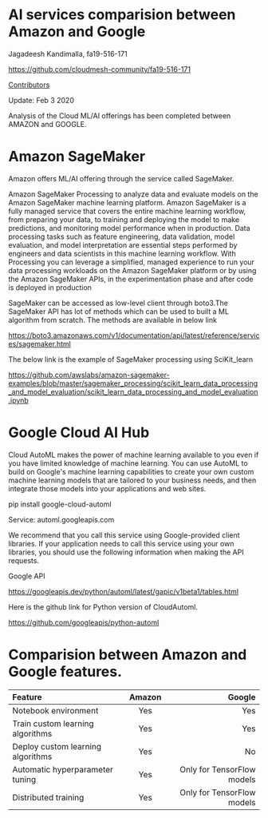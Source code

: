# AI services comparision between Amazon and Google

Jagadeesh Kandimalla, fa19-516-171 

<https://github.com/cloudmesh-community/fa19-516-171>

[Contributors](https://github.com/cloudmesh-community/fa19-516-171/graphs/contributors)

Update: Feb 3 2020

Analysis of the Cloud ML/AI offerings has been completed between AMAZON and GOOGLE.

# Amazon SageMaker

Amazon offers ML/AI offering through the service called SageMaker.

Amazon SageMaker Processing to analyze data and evaluate models on the Amazon SageMaker machine learning platform. 
Amazon SageMaker is a fully managed service that covers the entire machine learning workflow, from preparing your data,
to training and deploying the model to make predictions, and monitoring model performance when in production. 
Data processing tasks such as feature engineering, data validation, model evaluation, and model interpretation are 
essential steps performed by engineers and data scientists in this machine learning workflow. With Processing you 
can leverage a simplified, managed experience to run your data processing workloads on the Amazon SageMaker 
platform or by using the Amazon SageMaker APIs, in the experimentation phase and after code is deployed in production

SageMaker can be accessed as low-level client through boto3.The SageMaker API has lot 
of methods which can be used to built a ML algorithm from scratch.
The methods are available in below link

<https://boto3.amazonaws.com/v1/documentation/api/latest/reference/services/sagemaker.html>

The  below link is the example of SageMaker processing using SciKit_learn

<https://github.com/awslabs/amazon-sagemaker-examples/blob/master/sagemaker_processing/scikit_learn_data_processing_and_model_evaluation/scikit_learn_data_processing_and_model_evaluation.ipynb>

# Google Cloud AI Hub

Cloud AutoML makes the power of machine learning available to you even if you have limited knowledge of 
machine learning. You can use AutoML to build on Google's machine learning capabilities to create your own custom 
machine learning models that are tailored to your business needs, and then integrate those models into your
applications and web sites.

pip install google-cloud-automl

Service: automl.googleapis.com

We recommend that you call this service using Google-provided client libraries. If your application needs to
call this service using your own libraries, you should use the following information when making the API requests.


Google API 

<https://googleapis.dev/python/automl/latest/gapic/v1beta1/tables.html>

Here is the github link for Python version of CloudAutoml.

<https://github.com/googleapis/python-automl>



# Comparision between Amazon and Google features.

| Feature                            |  Amazon      | Google     |
| :----------------------------------| :----------: | -----------: |
| Notebook environment               | Yes          |       Yes    |
| Train custom learning algorithms   | Yes          |       Yes    |
| Deploy custom learning algorithms  | Yes          |       No     |
| Automatic hyperparameter tuning    | Yes          | Only for TensorFlow models|
| Distributed training	             | Yes          | Only for TensorFlow models|
